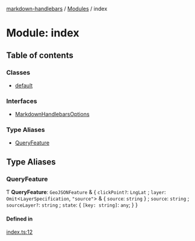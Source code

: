 [markdown-handlebars](../README.md) / [Modules](../modules.md) / index

# Module: index

## Table of contents

### Classes

- [default](../classes/index.default.md)

### Interfaces

- [MarkdownHandlebarsOptions](../interfaces/index.MarkdownHandlebarsOptions.md)

### Type Aliases

- [QueryFeature](index.md#queryfeature)

## Type Aliases

### QueryFeature

Ƭ **QueryFeature**: `GeoJSONFeature` & \{ `clickPoint?`: `LngLat` ; `layer`: `Omit`\<`LayerSpecification`, ``"source"``\> & \{ `source`: `string`  } ; `source`: `string` ; `sourceLayer?`: `string` ; `state`: \{ `[key: string]`: `any`;  }  }

#### Defined in

[index.ts:12](https://github.com/nationalparkservice/npmap5-plugins/blob/044451c/markdown-handlebars/src/index.ts#L12)
